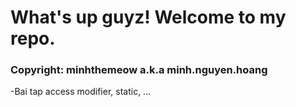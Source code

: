 # What's up guyz! Welcome to my repo.
### Copyright: minhthemeow a.k.a minh.nguyen.hoang
-Bai tap access modifier, static, ...